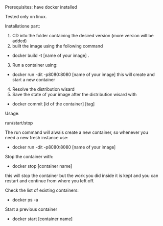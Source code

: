 Prerequisites: have docker installed

Tested only on linux.

Installatione part:

1) CD into the folder containing the desired version (more version will be added)
2) built the image using the following command
- docker build -t [name of your image] .
3) Run a container using:
- docker run -dit -p8080:8080 [name of your image]
this will create and start a new container
4) Resolve the distribution wisard 
5) Save the state of your image after the distribution wisard with
- docker commit [id of the container] [tag]


Usage:

run/start/stop

The run command will alwais create a new container, so whenever you need a new fresh instance use:
- docker run -dit -p8080:8080 [name of your image]

Stop the container with:
- docker stop [container name]

this will stop the container but the work you did inside it is kept and you can restart and continue from where you left off.

Check the list of existing containers:
- docker ps -a

Start a previous container
- docker start [container name]
